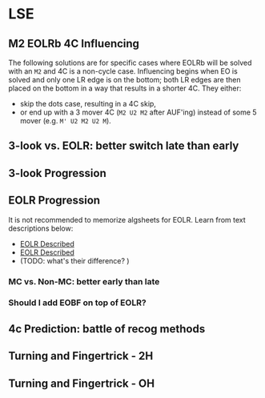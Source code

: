 <script type="text/javascript" src="twistysim.js"></script>
<style type="text/css" rel="stylesheet">
/* modifies the opacity of the cube wireframe */
.ttk-shp-poly {
    stroke-opacity: 0.3;
}
</style>

# LSE

## M2 EOLRb 4C Influencing

The following solutions are for specific cases where EOLRb will be solved with an `M2` and 4C is a non-cycle case. Influencing begins when EO is solved and only one LR edge is on the bottom; both LR edges are then placed on the bottom in a way that results in a shorter 4C. They either:
- skip the dots case, resulting in a 4C skip,
- or end up with a 3 mover 4C (`M2 U2 M2` after AUF'ing) instead of some 5 mover (e.g. `M' U2 M2 U2 M`).


## 3-look vs. EOLR: better switch late than early

## 3-look Progression

## EOLR Progression

It is not recommended to memorize algsheets for EOLR.
Learn from text descriptions below:

- [EOLR Described](https://docs.google.com/document/d/1dvGERLfN-0rVwN914HH1zRPHLfdM6d5rPfe0HxOMK08/edit)
- [EOLR Described](https://docs.google.com/document/d/1rb5M9_5CTlozLu9acFIgqq9LYYKaUdnMDX0vcLOURT4/edit])
- (TODO: what's their difference? )

### MC vs. Non-MC: better early than late

### Should I add EOBF on top of EOLR?

## 4c Prediction: battle of recog methods

## Turning and Fingertrick - 2H

## Turning and Fingertrick - OH
